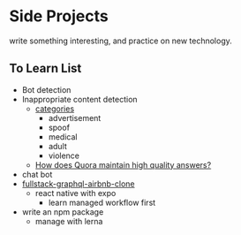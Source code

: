 # Side Projects

write something interesting, and practice on new technology.

## To Learn List

- Bot detection
- Inappropriate content detection
  - [categories](https://cloud.google.com/blog/products/ai-machine-learning/filtering-inappropriate-content-with-the-cloud-vision-api)
    - advertisement
    - spoof
    - medical
    - adult
    - violence
  - [How does Quora maintain high quality answers?](https://www.quora.com/How-does-Quora-maintain-high-quality-answers)
- chat bot
- [fullstack-graphql-airbnb-clone](https://github.com/benawad/fullstack-graphql-airbnb-clone)
  - react native with expo
    - learn managed workflow first
- write an npm package
  - manage with lerna
